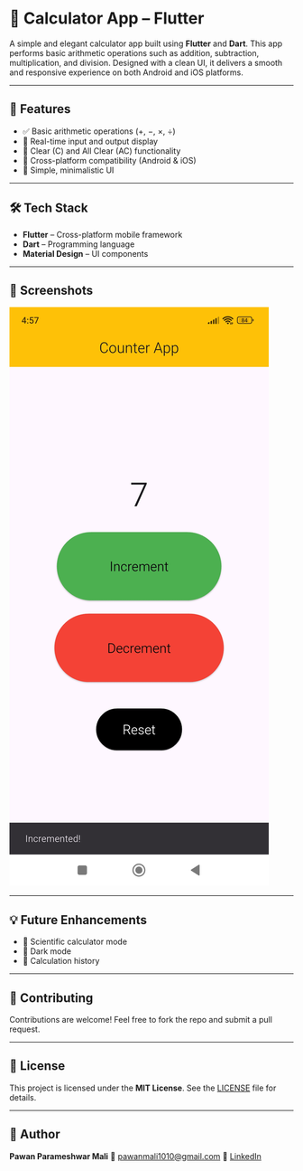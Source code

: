 
# 📱 Calculator App – Flutter

A simple and elegant calculator app built using **Flutter** and **Dart**. This app performs basic arithmetic operations such as addition, subtraction, multiplication, and division. Designed with a clean UI, it delivers a smooth and responsive experience on both Android and iOS platforms.

---

## 🔧 Features

- ✅ Basic arithmetic operations (+, −, ×, ÷)
- 🧮 Real-time input and output display
- 🧼 Clear (C) and All Clear (AC) functionality
- 📱 Cross-platform compatibility (Android & iOS)
- 🎨 Simple, minimalistic UI

---

## 🛠️ Tech Stack

- **Flutter** – Cross-platform mobile framework  
- **Dart** – Programming language  
- **Material Design** – UI components

---

## 📸 Screenshots

![Flutter App Developer](https://github.com/pawanmali1010/Counter_App/blob/main/Counter_App_Image.jpg?raw=true)

---

## 💡 Future Enhancements

* 🧠 Scientific calculator mode
* 🌙 Dark mode
* 🧾 Calculation history

---

## 🙌 Contributing

Contributions are welcome! Feel free to fork the repo and submit a pull request.

---

## 📄 License

This project is licensed under the **MIT License**. See the [LICENSE](LICENSE) file for details.

---

## 👤 Author

**Pawan Parameshwar Mali**
📧 [pawanmali1010@gmail.com](mailto:pawanmali1010@gmail.com)
🔗 [LinkedIn](https://www.linkedin.com/in/pawanmali1010)

```
